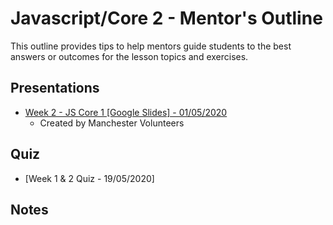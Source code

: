 # Javascript/Core 2 - Mentor's Outline

This outline provides tips to help mentors guide students to the best answers or outcomes for the lesson topics and exercises.

## Presentations

- [Week 2 - JS Core 1 [Google Slides] - 01/05/2020](https://drive.google.com/open?id=1rVqH5A01wNlb674u5qEf57Ppe_ldTk5Ni4IuVP8LOzY)
  - Created by Manchester Volunteers

## Quiz

- [Week 1 & 2 Quiz - 19/05/2020]

## Notes
